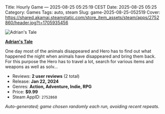 Title: Hourly Game — 2025-08-25 05:25:19 CEST
Date: 2025-08-25 05:25
Category: Games
Tags: auto, steam
Slug: game-2025-08-25-052519
Cover: https://shared.akamai.steamstatic.com/store_item_assets/steam/apps/2752860/header.jpg?t=1705935456

![Adrian's Tale](https://shared.akamai.steamstatic.com/store_item_assets/steam/apps/2752860/header.jpg?t=1705935456)

**[Adrian's Tale](https://store.steampowered.com/app/2752860/)**

One day most of the animals disappeared and Hero has to find out what happened the night when animals have disappeared and bring them back. For this purpose the Hero has to travel a lot, search for various items and weapons as well as solv…

- Reviews: **2 user reviews** (2 total)
- Release: **Jan 22, 2024**
- Genres: **Action, Adventure, Indie, RPG**
- Price: **$9.99**
- Steam AppID: `2752860`

*Auto-generated; game chosen randomly each run, avoiding recent repeats.*
